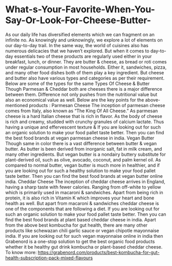 # What-s-Your-Favorite-When-You-Say-Or-Look-For-Cheese-Butter-
As our daily life has diversified elements which we can fragment on an infinite no. As knowingly and unknowingly, we explore a lot of elements on our day-to-day trail. In the same way, the world of cuisines also has numerous delicacies that we haven’t explored. But when it comes to day-to-day essentials two of these products are regularly used either in your breakfast, lunch, or dinner. They are butter &amp; cheese, as bread or roti comes under regular consumption in most households. Either it, sandwiches, pizza, and many other food dishes both of them play a key ingredient. But cheese and butter also have various types and categories as per their requirement. Below are some of the types for the same  Types Of Cheese &amp; Butter  Though Parmesan &amp; Cheddar both are cheeses there is a major difference between them. Difference not only pushes from the nutritional value but also an economical value as well. Below are the key points for the above-mentioned products :  Parmesan Cheese  The inception of parmesan cheese comes from Italy, also known as “The King Of All Cheese.” As parmesan cheese is a hard Italian cheese that is rich in flavor. As the body of cheese is rich and creamy, studded with crunchy granules of calcium lactate. Thus having a unique and effervescent texture &amp; If you are looking out for such an organic solution to make your food pallet taste better. Then you can find the best food brands at vegan parmesan cheese in india.  Vegan Butter  Though same in color there is a vast difference between butter &amp; vegan butter. As butter is been derived from inorganic salt, fat in milk cream, and many other ingredients. But vegan butter is a nondairy buttery substitute for plant-derived oil, such as olive, avocado, coconut, and palm kernel oil. As compared to normal butter, vegan butter is much more in healthier, and if you are looking out for such a healthy solution to make your food pallet taste better. Then you can find the best food brands at vegan butter online india.  Cheddar Cheese  The inception of cheddar cheese arrives in England, having a sharp taste with fewer calories. Ranging from off-white to yellow which is primarily used in macaroni &amp; sandwiches. Apart from being rich in protein, it is also rich in Vitamin K which improves your heart and bone health as well. But apart from macaroni &amp; sandwiches cheddar cheese is one of the components that are following a diet. If you are looking out for such an organic solution to make your food pallet taste better. Then you can find the best food brands at plant based cheddar cheese in india.  Apart from the above best kombucha for gut health, there are many other products like schewazan chili garlic sauce or vegan chipotle mayonnaise india. If you are looking out for such vegan mayonnaise online in india then Grabenord is a one-stop solution to get the best organic food products whether it be healthy gut drink kombucha or plant-based cheddar cheese.  To know more: https://grabenord.com/products/best-kombucha-for-gut-health-subscription-pack-mixed-flavours
